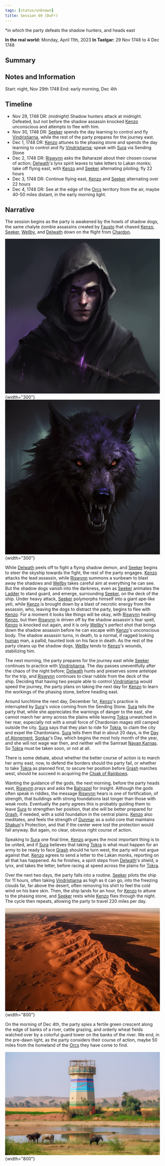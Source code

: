 ```yaml
---
tags: [status/unknown]
title: Session 69 (DuFr)
---
```


*in which the party defeats the shadow hunters, and heads east

**In the real world:** Monday, April 11th, 2023
**In Taelgar:** 29 Nov 1748 to 4 Dec 1748

## Summary

## Notes and Information

Start: night, Nov 29th 1748
End: early morning, Dec 4th
## Timeline

- Nov 29, 1748 DR: *(midnight)* Shadow hunters attack at midnight. Defeated, but not before the shadow assassin knocked [Kenzo](<../../../people/pcs/dunmar-fellowship/kenzo.md>) unconscious and attempts to flee with him.
- Nov 30, 1748 DR: [Seeker](<../../../people/pcs/dunmar-fellowship/seeker.md>) spends the day learning to control and fly [Vindristjarna](<../../../things/ships/vindristjarna.md>), while the rest of the party prepares for the journey east.
- Dec 1, 1748 DR: [Kenzo](<../../../people/pcs/dunmar-fellowship/kenzo.md>) attunes to the phasing stone and spends the day learning to control and fly [Vindristjarna](<../../../things/ships/vindristjarna.md>); speak with [Sura](<../../../people/dunmari/sura.md>) via Sending Stone
- Dec 2, 1748 DR: [Riswynn](<../../../people/pcs/dunmar-fellowship/riswynn.md>) asks the Baharazel about their chosen course of action; [Delwath](<../../../people/pcs/dunmar-fellowship/delwath.md>)'s lynx spirit leaves to take letters to Lakan monks; take off flying east, with [Kenzo](<../../../people/pcs/dunmar-fellowship/kenzo.md>) and [Seeker](<../../../people/pcs/dunmar-fellowship/seeker.md>) alternating piloting; fly 22 hours
- Dec 3, 1748 DR: Continue flying east, [Kenzo](<../../../people/pcs/dunmar-fellowship/kenzo.md>) and [Seeker](<../../../people/pcs/dunmar-fellowship/seeker.md>) alternating over 22 hours
- Dec 4, 1748 DR: See at the edge of the [Orcs](<../../../species/children-of-the-embodied-gods/orcs/orcs.md>) territory from the air, maybe 40-50 miles distant, in the early morning light.

## Narrative

The session begins as the party is awakened by the howls of shadow dogs, the same chalyte zombie assassins created by [Fausto](<../../../people/chardonians/fausto.md>) that chased [Kenzo](<../../../people/pcs/dunmar-fellowship/kenzo.md>), [Seeker](<../../../people/pcs/dunmar-fellowship/seeker.md>), [Wellby](<../../../people/pcs/dunmar-fellowship/wellby.md>), and [Delwath](<../../../people/pcs/dunmar-fellowship/delwath.md>) down on the flight from [Chardon](<../../../gazetteer/west-coast/chardonian-empire/chardon/chardon.md>). 

![Shadow Hunter Portrait](../../../assets/shadow-hunter-portrait.png){width="300"}![Shadow Hunter Wolf](../../../assets/shadow-hunter-wolf.png){width="300"}

While [Delwath](<../../../people/pcs/dunmar-fellowship/delwath.md>) peels off to fight a flying shadow demon, and [Seeker](<../../../people/pcs/dunmar-fellowship/seeker.md>) begins to steer the skyship towards the fight, the rest of the party engages. [Kenzo](<../../../people/pcs/dunmar-fellowship/kenzo.md>) attacks the lead assassin, while [Riswynn](<../../../people/pcs/dunmar-fellowship/riswynn.md>) summons a sunbeam to blast away the shadows and [Wellby](<../../../people/pcs/dunmar-fellowship/wellby.md>) takes careful aim at everything he can see. But the shadow dogs vanish into the darkness, even as [Seeker](<../../../people/pcs/dunmar-fellowship/seeker.md>) animates the [Ladder](<../../../people/pcs/dunmar-fellowship/companions/ladder.md>) to stand guard, and emerge, surrounding [Seeker](<../../../people/pcs/dunmar-fellowship/seeker.md>), on the deck of the ship. Under heavy attack, [Seeker](<../../../people/pcs/dunmar-fellowship/seeker.md>) polymorphs himself into a giant ape-like yeti, while [Kenzo](<../../../people/pcs/dunmar-fellowship/kenzo.md>) is brought down by a blast of necrotic energy from the assassin, who, leaving the dogs to distract the party, begins to flee with [Kenzo](<../../../people/pcs/dunmar-fellowship/kenzo.md>). For a moment it looks like things will be okay, with [Riswynn](<../../../people/pcs/dunmar-fellowship/riswynn.md>) healing [Kenzo](<../../../people/pcs/dunmar-fellowship/kenzo.md>), but then [Riswynn](<../../../people/pcs/dunmar-fellowship/riswynn.md>) is driven off by the shadow assassin's fear spell, [Kenzo](<../../../people/pcs/dunmar-fellowship/kenzo.md>) is knocked out again, and it is only [Wellby](<../../../people/pcs/dunmar-fellowship/wellby.md>)'s perfect shot that brings down the shadow assassin before he can escape with [Kenzo](<../../../people/pcs/dunmar-fellowship/kenzo.md>)'s unconscious body. The shadow assassin turns, in death, to a normal, if ragged looking [human](<../../../species/humans/humans.md>) man, a pallid, haunted look on his face in death. As the rest of the party cleans up the shadow dogs, [Wellby](<../../../people/pcs/dunmar-fellowship/wellby.md>) tends to [Kenzo](<../../../people/pcs/dunmar-fellowship/kenzo.md>)'s wounds, stabilizing him. 

The next morning, the party prepares for the journey east while [Seeker](<../../../people/pcs/dunmar-fellowship/seeker.md>) continues to practice with [Vindristjarna](<../../../things/ships/vindristjarna.md>). The day passes uneventfully after the chaos of the night before; [Delwath](<../../../people/pcs/dunmar-fellowship/delwath.md>) hunts and preserves some antelope for the trip, and [Riswynn](<../../../people/pcs/dunmar-fellowship/riswynn.md>) continues to clear rubble from the deck of the ship. Deciding that having two people able to control [Vindristjarna](<../../../things/ships/vindristjarna.md>) would speed the journey, the party plans on taking the next day for [Kenzo](<../../../people/pcs/dunmar-fellowship/kenzo.md>) to learn the workings of the phasing stone, before heading east.

Around lunchtime the next day, December 1st, [Kenzo](<../../../people/pcs/dunmar-fellowship/kenzo.md>)'s practice is interrupted by [Sura](<../../../people/dunmari/sura.md>)'s voice coming from the Sending Stone. [Sura](<../../../people/dunmari/sura.md>) tells the party that, while she appreciates the warnings of danger to the east, she cannot march her army across the plains while leaving [Tokra](<../../../gazetteer/greater-dunmar/realms/dunmar/central-dunmar/tokra/tokra.md>) unwatched in her rear, especially not with a small force of Chardonian mages still camped outside the city. [Sura](<../../../people/dunmari/sura.md>) says that they plan to ride for [Tokra](<../../../gazetteer/greater-dunmar/realms/dunmar/central-dunmar/tokra/tokra.md>), to claim the city and expel the Chardonians. [Sura](<../../../people/dunmari/sura.md>) tells them that in about 20 days, is the [Day of Atonement](<../../../time/holidays-and-festivals/dunmari-festivals/day-of-atonement.md>), [Sonkar](<../../../cosmology/gods/incorporeal-gods/dunmari/sonkar.md>)'s Day, which begins the most holy month of the year, and she will not wage war then, and neither will the Samraat [Nayan Karnas](<../../../people/dunmari/nayan-karnas.md>). So [Tokra](<../../../gazetteer/greater-dunmar/realms/dunmar/central-dunmar/tokra/tokra.md>) must be taken soon, or not at all. 

There is some debate, about whether the better course of action is to march her army east, now, to defend the borders should the party fail, or whether to take [Tokra](<../../../gazetteer/greater-dunmar/realms/dunmar/central-dunmar/tokra/tokra.md>) as planned first, to secure her position before [Grash](<../../../people/other-nonhumans/grash.md>) marches west, should he succeed in acquiring the [Cloak of Rainbows](<../../../things/artifacts-of-power/cloak-of-rainbows.md>).

Wanting the guidance of the gods, the next morning, before the party heads east, [Riswynn](<../../../people/pcs/dunmar-fellowship/riswynn.md>) prays and asks the [Bahrazel](<../../../cosmology/gods/embodied-gods/bahrazel.md>) for insight. Although the gods often speak in riddles, the message [Riswynn](<../../../people/pcs/dunmar-fellowship/riswynn.md>) hears is one of fortification, of strength, that buildings with strong foundations last longer than those with weak roots. Eventually the party agrees this is probably guiding them to leave [Sura](<../../../people/dunmari/sura.md>) to strengthen her position, that she will be better prepared for [Grash](<../../../people/other-nonhumans/grash.md>), if needed, with a solid foundation in the central plains. [Kenzo](<../../../people/pcs/dunmar-fellowship/kenzo.md>) also meditates, and feels the strength of [Dunmar](<../../../gazetteer/greater-dunmar/realms/dunmar/dunmar.md>) as a solid core that maintains [Shakun](<../../../cosmology/gods/incorporeal-gods/dunmari/shakun.md>)'s Protection, and that if the center were lost the protection would fall anyway. But again, no clear, obvious right course of action. 

Speaking to [Sura](<../../../people/dunmari/sura.md>) one final time, [Kenzo](<../../../people/pcs/dunmar-fellowship/kenzo.md>) argues the most important thing is to be united, and if [Sura](<../../../people/dunmari/sura.md>) believes that taking [Tokra](<../../../gazetteer/greater-dunmar/realms/dunmar/central-dunmar/tokra/tokra.md>) is what must happen for an army to be ready to face [Grash](<../../../people/other-nonhumans/grash.md>) should he turn west, the party will not argue against that. [Kenzo](<../../../people/pcs/dunmar-fellowship/kenzo.md>) agrees to send a letter to the Lakan monks, reporting on all that has happened. As he finishes, a spirit steps from [Delwath](<../../../people/pcs/dunmar-fellowship/delwath.md>)'s shield, a lynx, and takes the letter, before racing at speed across the plains for [Tokra](<../../../gazetteer/greater-dunmar/realms/dunmar/central-dunmar/tokra/tokra.md>). 

Over the next two days, the party falls into a routine. [Seeker](<../../../people/pcs/dunmar-fellowship/seeker.md>) pilots the ship for 11 hours, often taking [Vindristjarna](<../../../things/ships/vindristjarna.md>) as high as it can go, into the freezing clouds far, far above the desert, often removing his shirt to feel the cold wind on his bare skin. Then, the ship lands for an hour, for [Kenzo](<../../../people/pcs/dunmar-fellowship/kenzo.md>) to attune to the phasing stone, and [Seeker](<../../../people/pcs/dunmar-fellowship/seeker.md>) rests while [Kenzo](<../../../people/pcs/dunmar-fellowship/kenzo.md>) flies through the night. The cycle then repeats, allowing the party to travel 220 miles per day. 

![Over The Desert](../../../assets/over-the-desert.png){width="800"}

On the morning of Dec 4th, the party spies a fertile green crescent along the edge of banks of a river, cattle grazing, and orderly wheat fields watched over by a colorful guard tower on the banks of the river. We end, in the pre-dawn light, as the party considers their course of action, maybe 50 miles from the homeland of the [Orcs](<../../../species/children-of-the-embodied-gods/orcs/orcs.md>) they have come to find.

![Orc Lands](../../../assets/orc-lands.png){width="800"}



